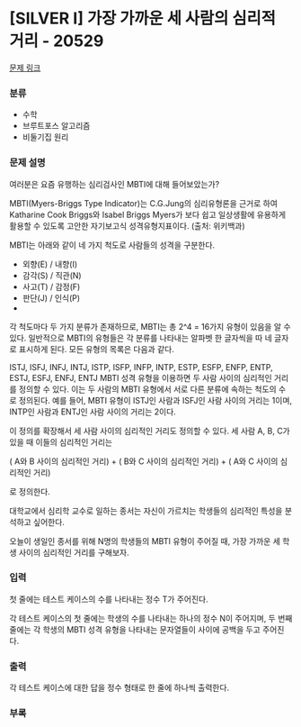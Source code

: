 # [SILVER I] 가장 가까운 세 사람의 심리적 거리 - 20529

[문제 링크](https://www.acmicpc.net/problem/20529)

### 분류

- 수학
- 브루트포스 알고리즘
- 비둘기집 원리

### 문제 설명

여러분은 요즘 유행하는 심리검사인 MBTI에 대해 들어보았는가?

MBTI(Myers-Briggs Type Indicator)는 C.G.Jung의 심리유형론을 근거로 하여 Katharine Cook Briggs와 Isabel Briggs Myers가 보다 쉽고 일상생활에 유용하게 활용할 수 있도록 고안한 자기보고식 성격유형지표이다. (출처: 위키백과)

MBTI는 아래와 같이 네 가지 척도로 사람들의 성격을 구분한다.

- 외향(E) / 내향(I)
- 감각(S) / 직관(N)
- 사고(T) / 감정(F)
- 판단(J) / 인식(P)
- 
각 척도마다 두 가지 분류가 존재하므로, MBTI는 총
2^4 = 16가지 유형이 있음을 알 수 있다. 일반적으로 MBTI의 유형들은 각 분류를 나타내는 알파벳 한 글자씩을 따 네 글자로 표시하게 된다. 모든 유형의 목록은 다음과 같다.

ISTJ, ISFJ, INFJ, INTJ, ISTP, ISFP, INFP, INTP, ESTP, ESFP, ENFP, ENTP, ESTJ, ESFJ, ENFJ, ENTJ
MBTI 성격 유형을 이용하면 두 사람 사이의 심리적인 거리를 정의할 수 있다. 이는 두 사람의 MBTI 유형에서 서로 다른 분류에 속하는 척도의 수로 정의된다. 예를 들어, MBTI 유형이 ISTJ인 사람과 ISFJ인 사람 사이의 거리는 1이며, INTP인 사람과 ENTJ인 사람 사이의 거리는 2이다.

이 정의를 확장해서 세 사람 사이의 심리적인 거리도 정의할 수 있다. 세 사람
A, B, C가 있을 때 이들의 심리적인 거리는

(
A와
B 사이의 심리적인 거리) + (
B와
C 사이의 심리적인 거리) + (
A와
C 사이의 심리적인 거리)

로 정의한다.

대학교에서 심리학 교수로 일하는 종서는 자신이 가르치는 학생들의 심리적인 특성을 분석하고 싶어한다.

오늘이 생일인 종서를 위해
N명의 학생들의 MBTI 유형이 주어질 때, 가장 가까운 세 학생 사이의 심리적인 거리를 구해보자.

### 입력

첫 줄에는 테스트 케이스의 수를 나타내는 정수
T가 주어진다.

각 테스트 케이스의 첫 줄에는 학생의 수를 나타내는 하나의 정수
N이 주어지며, 두 번째 줄에는 각 학생의 MBTI 성격 유형을 나타내는 문자열들이 사이에 공백을 두고 주어진다.

### 출력

각 테스트 케이스에 대한 답을 정수 형태로 한 줄에 하나씩 출력한다.

### 부록
